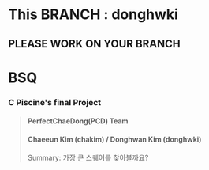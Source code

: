 # This BRANCH : donghwki
PLEASE WORK ON YOUR BRANCH
---
# BSQ
### C Piscine's final Project
>#### PerfectChaeDong(PCD) Team
>#### Chaeeun Kim (chakim) / Donghwan Kim (donghwki)
>Summary: 가장 큰 스퀘어를 찾아볼까요?
